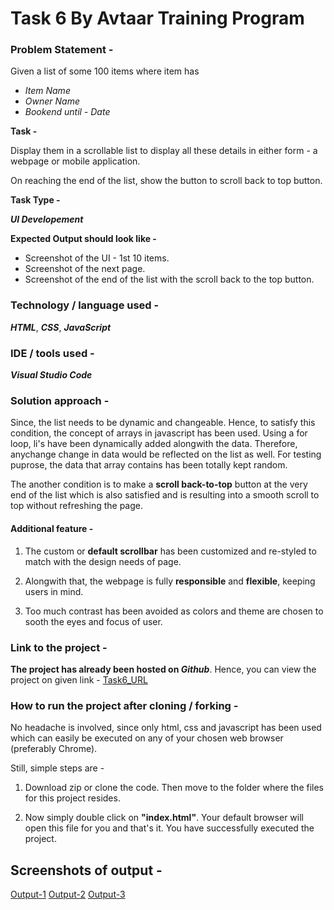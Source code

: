 # Task 6 By Avtaar Training Program

### Problem Statement -

Given a list of some 100 items where item has 
 - _Item Name_
 - _Owner Name_
 - _Bookend until - Date_

**Task -**

Display them in a scrollable list to display all these details in either form - a webpage or mobile application.

On reaching the end of the list, show the button to scroll back to top button.

**Task Type -**

  **_UI Developement_**

**Expected Output should look like -**

  * Screenshot of the UI - 1st 10 items.
  * Screenshot of the next page.
  * Screenshot of the end of the list with the scroll back to the top button.

### Technology / language used - 
**_HTML_**, **_CSS_**, **_JavaScript_** 

### IDE / tools used -
**_Visual Studio Code_**

### Solution approach - 

Since, the list needs to be dynamic and changeable. Hence, to satisfy this condition, the concept of arrays in javascript has been used. Using a for loop, li's have been dynamically added alongwith the data. Therefore, anychange change in data would be reflected on the list as well. For testing puprose, the data that array contains has been totally kept random.

The another condition is to make a **scroll back-to-top** button at the very end of the list which is also satisfied and is resulting into a smooth scroll to top without refreshing the page.

#### Additional feature -

1. The custom or **default scrollbar** has been customized and re-styled to match with the design needs of page.

2. Alongwith that, the webpage is fully **responsible** and **flexible**, keeping users in mind.

3. Too much contrast has been avoided as colors and theme are chosen to sooth the eyes and focus of user.

### Link to the project - 

**The project has already been hosted on _Github_**. Hence, you can view the project on given link - [Task6_URL](https://)

### How to run the project after cloning / forking -

No headache is involved, since only html, css and javascript has been used which can easily be executed on any of your chosen web browser (preferably Chrome).

Still, simple steps are - 
1. Download zip or clone the code. Then move to the folder where the files for this project resides.

2. Now simply double click on **"index.html"**. Your default browser will open this file for you and that's it. You have successfully executed the project.


## Screenshots of output - 

[Output-1](https://github.com/Apurva-official/Task_6/blob/feature/1.png)
[Output-2](https://github.com/Apurva-official/Task_6/blob/feature/2.png)
[Output-3](https://github.com/Apurva-official/Task_6/blob/feature/3.png)
